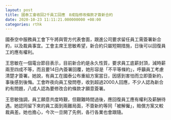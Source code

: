 ```yaml
---
layout: post
title: 國泰工會收回2千員工回應　8成指修改條款才簽新合約
date: 2020-10-23 11:11:21.000000000 +08:00
categories: rthk
---
```


國泰空中服務員工會下午將與管方代表會面，跟進公司要求留任員工需簽署新合約，以及裁員事宜。工會主席王思敏希望，新合約只屬短期措施，日後可以回復員工的應有權利。

王思敏在一個電台節目表示，目前新合約是永久性質，要求員工底薪封頂，減時薪兩至四成不等，而且要14日內簽署回覆，她形容是「不平等條約」，呼籲員工考慮清楚才簽署。她說，有員工在國泰公布重組方案當日，因感到害怕而立即簽新約，事後感到後悔。工會昨夜向員工發問卷，收到超過2000人回應，不少人認為新合約有問題，八成人認為要修改合約條款才願意簽署。

王思敏強調，員工願意共度時艱，但艱難時間過後，應回復員工應有權利及薪酬待遇。她認同留下來的員工面到兩難局面，不簽新約等同「被解僱」，賠償方案又較裁員差。她也擔心，今次一旦開了先例，各行各業也會跟隨。
